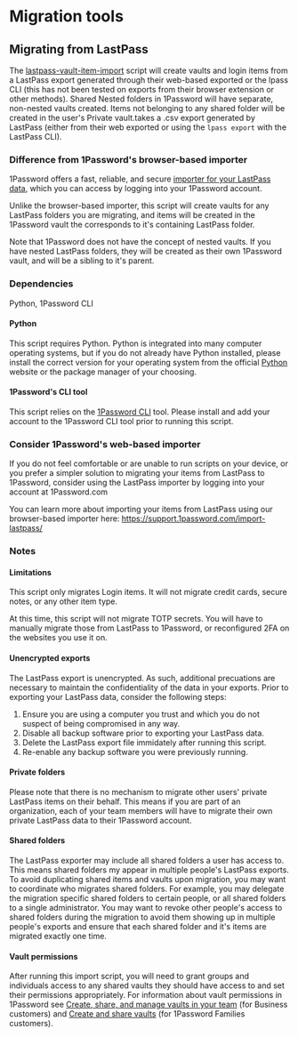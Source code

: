 # Migration tools

## Migrating from LastPass

The [lastpass-vault-item-import](lastpass-vault-item-import.py) script will create vaults and login items from a LastPass export generated through their web-based exported or the lpass CLI (this has not been tested on exports from their browser extension or other methods). Shared Nested folders in 1Password will have separate, non-nested vaults created. Items not belonging to any shared folder will be created in the user's Private vault.takes a .csv export generated by LastPass (either from their web exported or using the `lpass export` with the LastPass CLI).

### Difference from 1Password's browser-based importer

1Password offers a fast, reliable, and secure [importer for your LastPass data](https://support.1password.com/import-lastpass/), which you can access by logging into your 1Password account.

Unlike the browser-based importer, this script will create vaults for any LastPass folders you are migrating, and items will be created in the 1Password vault the corresponds to it's containing LastPass folder.

Note that 1Password does not have the concept of nested vaults. If you have nested LastPass folders, they will be created as their own 1Password vault, and will be a sibling to it's parent.

### Dependencies

Python, 1Password CLI

#### Python

This script requires Python. Python is integrated into many computer operating systems, but if you do not already have Python installed, please install the correct version for your operating system from the official [Python](https://www.python.org/downloads/) website or the package manager of your choosing.

#### 1Password's CLI tool

This script relies on the [1Password CLI](https://developer.1password.com/docs/cli) tool. Please install and add your account to the 1Password CLI tool prior to running this script.

### Consider 1Password's web-based importer

If you do not feel comfortable or are unable to run scripts on your device, or you prefer a simpler solution to migrating your items from LastPass to 1Password, consider using the LastPass importer by logging into your account at 1Password.com

You can learn more about importing your items from LastPass using our browser-based importer here: <https://support.1password.com/import-lastpass/>

### Notes

#### Limitations

This script only migrates Login items. It will not migrate credit cards, secure notes, or any other item type.

At this time, this script will not migrate TOTP secrets. You will have to manually migrate those from LastPass to 1Password, or reconfigured 2FA on the websites you use it on.

#### Unencrypted exports

The LastPass export is unencrypted. As such, additional precuations are necessary to maintain the confidentiality of the data in your exports.
Prior to exporting your LastPass data, consider the following steps:

1. Ensure you are using a computer you trust and which you do not suspect of being compromised in any way.
2. Disable all backup software prior to exporting your LastPass data.
3. Delete the LastPass export file immidately after running this script.
4. Re-enable any backup software you were previously running.

#### Private folders

Please note that there is no mechanism to migrate other users' private LastPass items on their behalf. This means if you are part of an organization, each of your team members will have to migrate their own private LastPass data to their 1Password account.

#### Shared folders

The LastPass exporter may include all shared folders a user has access to. This means shared folders my appear in multiple people's LastPass exports. To avoid duplicating shared items and vaults upon migration, you may want to coordinate who migrates shared folders. For example, you may delegate the migration specific shared folders to certain people, or all shared folders to a single administrator. You may want to revoke other people's access to shared folders during the migration to avoid them showing up in multiple people's exports  and ensure that each shared folder and it's items are migrated exactly one time.

#### Vault permissions

After running this import script, you will need to grant groups and individuals access to any shared vaults they should have access to and set their permissions appropriately. For information about vault permissions in 1Password see [Create, share, and manage vaults in your team](https://support.1password.com/create-share-vaults-teams/) (for Business customers) and [Create and share vaults](https://support.1password.com/create-share-vaults/) (for 1Password Families customers).
